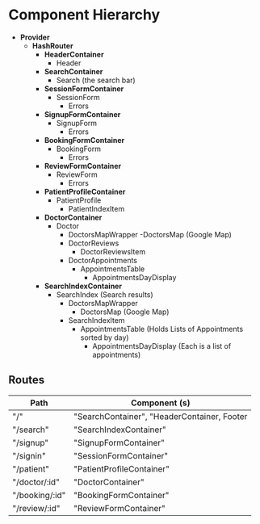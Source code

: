 # Component Hierarchy

- **Provider**
  - **HashRouter**
    - **HeaderContainer**
      - Header
    - **SearchContainer**
      - Search (the search bar)
    - **SessionFormContainer**
      - SessionForm
        - Errors
    - **SignupFormContainer**
      - SignupForm
        - Errors
    - **BookingFormContainer**
      - BookingForm
        - Errors
    - **ReviewFormContainer**
      - ReviewForm
        - Errors
    - **PatientProfileContainer**
      - PatientProfile
        - PatientIndexItem
    - **DoctorContainer**
      - Doctor
        - DoctorsMapWrapper
          -DoctorsMap (Google Map)
        - DoctorReviews
          - DoctorReviewsItem
        - DoctorAppointments
          - AppointmentsTable
            - AppointmentsDayDisplay
    - **SearchIndexContainer**
      - SearchIndex (Search results)
        - DoctorsMapWrapper
          - DoctorsMap (Google Map)
        - SearchIndexItem
          - AppointmentsTable (Holds Lists of Appointments sorted by day)
            - AppointmentsDayDisplay (Each is a list of appointments)

## Routes

| Path                         | Component (s)                        |
|------------------------------|----------------------------------|
| "/"                          | "SearchContainer", "HeaderContainer, Footer                |
| "/search"                    | "SearchIndexContainer"           |
| "/signup"                | "SignupFormContainer"            |
| "/signin"                    | "SessionFormContainer"           |
| "/patient"                   | "PatientProfileContainer"        |
| "/doctor/:id"                | "DoctorContainer"         |
| "/booking/:id"               | "BookingFormContainer"           |
| "/review/:id"                | "ReviewFormContainer"            |

